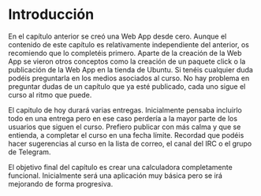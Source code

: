 # Introducción

En el capítulo anterior se creó una Web App desde cero. Aunque el contenido de este capítulo es relativamente independiente del anterior, os recomiendo que lo completéis primero. Aparte de la creación de la Web App se vieron otros conceptos como la creación de un paquete click o la publicación de la Web App en la tienda de Ubuntu. Si tenéis cualquier duda podéis preguntarla en los medios asociados al curso. No hay problema en preguntar dudas de un capítulo que ya esté publicado, cada uno sigue el curso al ritmo que puede.

El capitulo de hoy durará varias entregas. Inicialmente pensaba incluirlo todo en una entrega pero en ese caso perdería a la mayor parte de los usuarios que siguen el curso. Prefiero publicar con más calma y que se entienda, a completar el curso en una fecha límite. Recordad que podéis hacer sugerencias al curso en la lista de correo, el canal del IRC o el grupo de Telegram.

El objetivo final del capítulo es crear una calculadora completamente funcional. Inicialmente será una aplicación muy básica pero se irá mejorando de forma progresiva.

